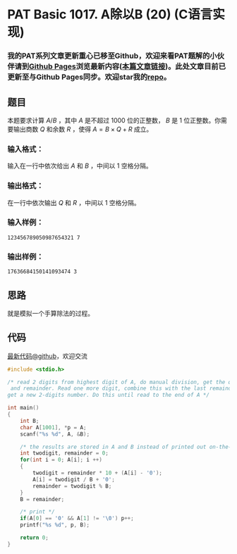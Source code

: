 # PAT Basic 1017. A除以B (20) (C语言实现)

### 我的PAT系列文章更新重心已移至Github，欢迎来看PAT题解的小伙伴请到[Github Pages](https://oliverlew.github.io/PAT)浏览最新内容([本篇文章链接](https://oliverlew.github.io/PAT/Basic/1017.html))。此处文章目前已更新至与Github Pages同步。欢迎star我的[repo](https://github.com/OliverLew/PAT)。

## 题目

本题要求计算 $A/B$ ，其中 $A$ 是不超过 1000 位的正整数， $B$ 是 1 位正整数。你需要输出商数 $Q$ 和余数 $R$ ，使得 $A
= B \times Q + R$ 成立。

### 输入格式：

输入在一行中依次给出 $A$ 和 $B$ ，中间以 1 空格分隔。

### 输出格式：

在一行中依次输出 $Q$ 和 $R$ ，中间以 1 空格分隔。

### 输入样例：

    
    
    123456789050987654321 7
    

### 输出样例：

    
    
    17636684150141093474 3
    



## 思路


就是模拟一个手算除法的过程。

## 代码

[最新代码@github](https://github.com/OliverLew/PAT/blob/master/PATBasic/1017.c)，欢迎交流
```c
#include <stdio.h>

/* read 2 digits from highest digit of A, do manual division, get the quotient
 and remainder. Read one more digit, combine this with the last remainder to
get a new 2-digits number. Do this until read to the end of A */

int main()
{
    int B;
    char A[1001], *p = A;
    scanf("%s %d", A, &B);

    /* the results are stored in A and B instead of printed out on-the-fly */
    int twodigit, remainder = 0;
    for(int i = 0; A[i]; i ++)
    {
        twodigit = remainder * 10 + (A[i] - '0');
        A[i] = twodigit / B + '0';
        remainder = twodigit % B;
    }
    B = remainder;

    /* print */
    if(A[0] == '0' && A[1] != '\0') p++;
    printf("%s %d", p, B);

    return 0;
}
```